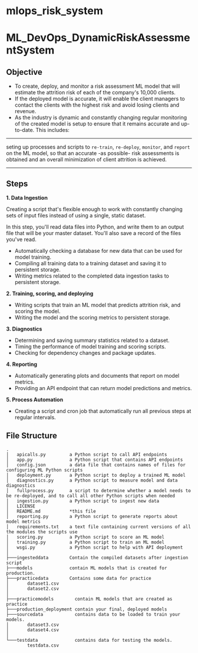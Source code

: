 # mlops_risk_system

# ML_DevOps_DynamicRiskAssessmentSystem

## Objective

- To create, deploy, and monitor a risk assessment ML model that will estimate the attrition risk of each of the company's 10,000 clients. 
- If the deployed model is accurate, it will enable the client managers to contact the clients with the highest risk and avoid losing clients and revenue.
- As the industry is dynamic and constantly changing regular monitoring of the created model is setup to ensure that it remains accurate and up-to-date. This includes:
---
seting up processes and scripts to `re-train`, `re-deploy`, `monitor`, and `report` on the ML model, so that an accurate -as possible- risk assessments is obtained and an overall minimization of client attrition is achieved. 

---
## Steps

**1. Data Ingestion**

Creating a script that's flexible enough to work with constantly changing sets of input files instead of using a single, static dataset.

In this step, you'll read data files into Python, and write them to an output file that will be your master dataset. You'll also save a record of the files you've read.
- Automatically checking a database for new data that can be used for model training.
- Compiling all training data to a training dataset and saving it to persistent storage. 
- Writing metrics related to the completed data ingestion tasks to persistent storage.

**2. Training, scoring, and deploying**

- Writing scripts that train an ML model that predicts attrition risk, and scoring the model. 
- Writing the model and the scoring metrics to persistent storage.

**3. Diagnostics**

- Determining and saving summary statistics related to a dataset. 
- Timing the performance of model training and scoring scripts. 
- Checking for dependency changes and package updates.

**4. Reporting**

- Automatically generating plots and documents that report on model metrics. 
- Providing an API endpoint that can return model predictions and metrics.

**5. Process Automation**

- Creating a script and cron job that automatically run all previous steps at regular intervals.

## File Structure
```
.
│   apicalls.py         a Python script to call API endpoints
│   app.py              a Python script that contains API endpoints
│   config.json         a data file that contains names of files for configuring ML Python scripts
│   deployment.py       a Python script to deploy a trained ML model       
│   diagnostics.py      a Python script to measure model and data diagnostics
│   fullprocess.py      a script to determine whether a model needs to be re-deployed, and to call all other Python scripts when needed
│   ingestion.py        a Python script to ingest new data
│   LICENSE
│   README.md           *this file
│   reporting.py        a Python script to generate reports about model metrics
│   requirements.txt    a text file containing current versions of all the modules the scripts use
│   scoring.py          a Python script to score an ML model
│   training.py         a Python script to train an ML model
│   wsgi.py             a Python script to help with API deployment
│   
├───ingesteddata        Contain the compiled datasets after ingestion script
├───models              contain ML models that is created for production.
├───practicedata        Contains some data for practice
│       dataset1.csv
│       dataset2.csv
│       
├───practicemodels        contain ML models that are created as practice
├───production_deployment contain your final, deployed models
├───sourcedata            contains data to be loaded to train your models.
│       dataset3.csv
│       dataset4.csv
│       
└───testdata              contains data for testing the models.
        testdata.csv
```
